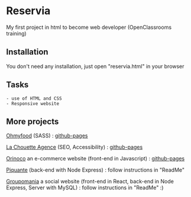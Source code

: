 
# Reservia

My first project in html to become web developer (OpenClassrooms training)

## Installation

You don't need any installation, just open "reservia.html" in your browser

## Tasks

    - use of HTML and CSS
    - Responsive website



## More projects
[Ohmyfood](https://github.com/Haltay/JoachimRecio_3_16122020) (SASS) : [github-pages](https://haltay.github.io/JoachimRecio_3_16122020/ohmyfood_accueil.html)

[La Chouette Agence](https://github.com/Haltay/P4_01.02.21) (SEO, Accessibility) : [github-pages](https://haltay.github.io/P4_01.02.21/)

[Orinoco](https://github.com/Haltay/JoachimRecio_5_11032021) an e-commerce website (front-end in Javascript) : [github-pages](https://haltay.github.io/JoachimRecio_5_11032021/)

[Piquante](https://github.com/Haltay/JoachimRecio_6_19052021) (back-end with Node Express) : follow instructions in "ReadMe"

[Groupomania](https://github.com/Haltay/JoachimRecio_7_22062021) a social website (front-end in React, back-end in Node Express, Server with MySQL) : follow instructions in "ReadMe" :) 

